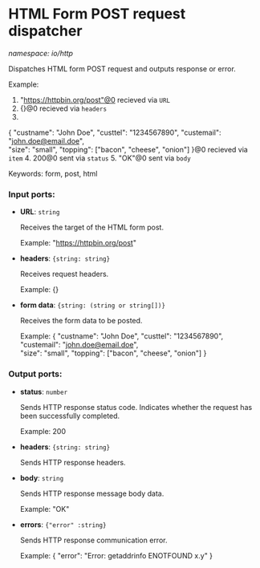 # HTML Form POST request dispatcher

_namespace: io/http_

Dispatches HTML form POST request and outputs response or error.

Example: 
1. "https://httpbin.org/post"@0 recieved via `URL` 
2.  {}@0 recieved via `headers` 
3. 
{
  "custname": "John Doe",
  "custtel": "1234567890", 
  "custemail": "john.doe@email.doe",  
  "size": "small",
  "topping": ["bacon", "cheese", "onion"]
}@0 recieved via `item` 
4. 200@0 sent via `status`
5. "OK"@0 sent via `body`

Keywords: form, post, html

### Input ports:

* __URL__: ` string `

    Receives the target of the HTML form post.
    
    Example:
    "https://httpbin.org/post"


* __headers__: ` {string: string} `

    Receives request headers. 
    
    Example:
    {}


* __form data__: ` {string: (string or string[])} `

    Receives the form data to be posted.
    
    Example:
    {
      "custname": "John Doe",
      "custtel": "1234567890", 
      "custemail": "john.doe@email.doe",  
    "size": "small",
    "topping": ["bacon", "cheese", "onion"]
    }

### Output ports:

* __status__: ` number `

    Sends HTTP response status code. Indicates whether the request has been  successfully completed.
    
    Example:
    200


* __headers__: ` {string: string} `

    Sends HTTP response headers.


* __body__: ` string `

    Sends HTTP response message body data.
    
    Example:
    "OK"


* __errors__: ` {"error" :string} `

    Sends HTTP response communication error.
    
    
    Example:
    {
      "error": "Error: getaddrinfo ENOTFOUND x.y"
    } 

